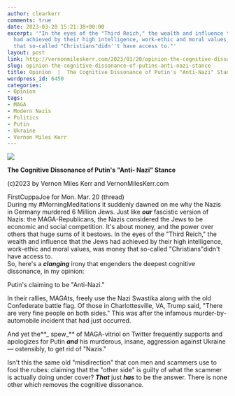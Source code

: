 ```yaml
---
author: clearkerr
comments: true
date: 2023-03-20 15:21:38+00:00
excerpt: '"In the eyes of the "Third Reich," the wealth and influence that the Jews
  had achieved by their high intelligence, work-ethic and moral values, was money
  that so-called "Christians"didn''t have access to."'
layout: post
link: http://vernonmileskerr.com/2023/03/20/opinion-the-cognitive-dissonance-of-putins-anti-nazi-stance/
slug: opinion-the-cognitive-dissonance-of-putins-anti-nazi-stance
title: Opinion  |  The Cognitive Dissonance of Putin's "Anti-Nazi" Stance.
wordpress_id: 6450
categories:
- Opinion
tags:
- MAGA
- Modern Nazis
- Politics
- Putin
- Ukraine
- Vernon Miles Kerr
---
```



![](https://vernonmileskerr.files.wordpress.com/2023/03/screenshot-2023-03-20-at-7.39.34-am.png?w=1024)





**The Cognitive Dissonance of Putin's "Anti- Nazi" Stance**







(c)2023 by Vernon Miles Kerr and VernonMilesKerr.com 







FirstCuppaJoe for Mon. Mar. 20 (thread)  
During my #MorningMeditations it suddenly dawned on me why the Nazis in Germany murdered 6 Million Jews. Just like **_our_** fascistic version of Nazis: the MAGA-Republicans, the Nazis considered the Jews to be economic and social competition. It's about money, and the power over others that huge sums of it bestows. In the eyes of the "Third Reich," the wealth and influence that the Jews had achieved by their high intelligence, work-ethic and moral values, was money that so-called "Christians"didn't have access to.  
So, here's a **_clanging_** irony that engenders the deepest cognitive dissonance, in my opinion:







Putin's claiming to be "Anti-Nazi."







In their rallies, MAGAts, freely use the Nazi Swastika along with the old Confederate battle flag.  Of those in Charlottesville, VA, Trump said, "There are very fine people on both sides." This was after the infamous murder-by-automobile incident that had just occurred.







And yet the**_ spew_** of MAGA-vitriol on Twitter frequently supports and apologizes for Putin **_and_** his murderous, insane, aggression against Ukraine — ostensibly, to get rid of "Nazis."







Isn't this the same old "misdirection" that con men and scammers use to fool the rubes: claiming that the "other side" is guilty of what the scammer is actually doing under cover? **_That_** just **_has_** to be the answer. There is none other which removes the cognitive dissonance.



